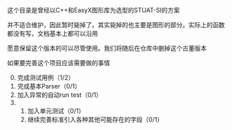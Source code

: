这个目录是曾经以C++和EasyX图形库为选型的STUAT-SI的方案

并不适合维护，因此暂时毙掉了。其实毙掉的也主要是图形的部分。实际上的函数都没有写，文档基本上都可以沿用

愿意保留这个版本的可以尽管使用。我们将随后在仓库中删掉这个古董版本



如果要完善这个项目应该需要做的事情

0. 完成测试用例（1/2）
1. 完成基本Parser（0/1）
2. 加入异常的自动run test（0/1）
3. 1. 加入单元测试（0/1）
   2. 继续完善标准引入各种其他可能存在的字段（0/1）